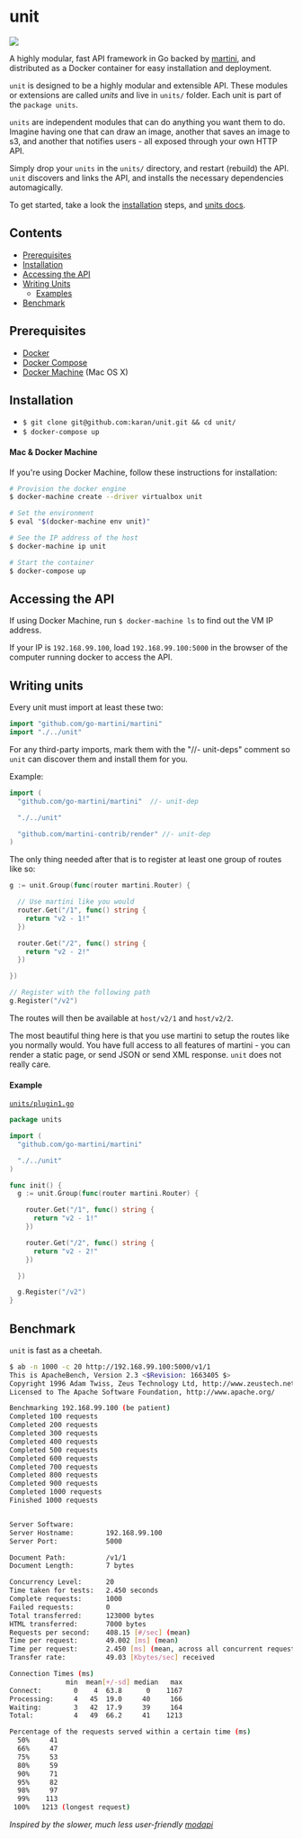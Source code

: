 # unit

![](https://raw.githubusercontent.com/karan/unit/master/_dna.jpg?token=ADHGIXpzysS9hkZ0sEW0XDuvDLHM8Tk3ks5WT3XPwA%3D%3D)

A highly modular, fast API framework in Go backed by [martini](https://github.com/go-martini/martini), and distributed as a Docker container for easy installation and deployment.

`unit` is designed to be a highly modular and extensible API. These modules or extensions are called *units* and live in `units/` folder. Each unit is part of the `package units`.

`units` are independent modules that can do anything you want them to do. Imagine having one that can draw an image, another that saves an image to s3, and another that notifies users - all exposed through your own HTTP API.

Simply drop your `units` in the `units/` directory, and restart (rebuild) the API. `unit` discovers and links the API, and installs the necessary dependencies automagically.

To get started, take a look the [installation](#installation) steps, and [units docs](#writing-units).

## Contents

- [Prerequisites](#prerequisites)
- [Installation](#installation)
- [Accessing the API](#accessing-the-api)
- [Writing Units](#writing-units)
  - [Examples](#examples)
- [Benchmark](#benchmark)

## Prerequisites

- [Docker](https://docs.docker.com/installation/)
- [Docker Compose](https://docs.docker.com/compose/install/)
- [Docker Machine](https://docs.docker.com/machine/install-machine/) (Mac OS X)

## Installation

- `$ git clone git@github.com:karan/unit.git && cd unit/`
- `$ docker-compose up`

#### Mac & Docker Machine

If you're using Docker Machine, follow these instructions for installation:

```bash
# Provision the docker engine
$ docker-machine create --driver virtualbox unit

# Set the environment
$ eval "$(docker-machine env unit)"

# See the IP address of the host
$ docker-machine ip unit

# Start the container
$ docker-compose up
```

## Accessing the API

If using Docker Machine, run `$ docker-machine ls` to find out the VM IP address.

If your IP is `192.168.99.100`, load `192.168.99.100:5000` in the browser of the computer running docker to access the API.

## Writing units

Every unit must import at least these two:

```go
import "github.com/go-martini/martini"
import "./../unit"
```

For any third-party imports, mark them with the "//- unit-deps" comment so `unit` can discover them and install them for you.

Example:

```go
import (
  "github.com/go-martini/martini"  //- unit-dep

  "./../unit"

  "github.com/martini-contrib/render" //- unit-dep
)
```

The only thing needed after that is to register at least one group of routes like so:

```go
g := unit.Group(func(router martini.Router) {

  // Use martini like you would
  router.Get("/1", func() string {
    return "v2 - 1!"
  })

  router.Get("/2", func() string {
    return "v2 - 2!"
  })

})

// Register with the following path
g.Register("/v2")
```

The routes will then be available at `host/v2/1` and `host/v2/2`.

The most beautiful thing here is that you use martini to setup the routes like you normally would. You have full access to all features of martini - you can render a static page, or send JSON or send XML response. `unit` does not really care.

#### Example

[`units/plugin1.go`](https://github.com/karan/unit/blob/master/units/plugin1.go)
```go
package units

import (
  "github.com/go-martini/martini"

  "./../unit"
)

func init() {
  g := unit.Group(func(router martini.Router) {

    router.Get("/1", func() string {
      return "v2 - 1!"
    })

    router.Get("/2", func() string {
      return "v2 - 2!"
    })

  })

  g.Register("/v2")
}

```

## Benchmark

`unit` is fast as a cheetah.

```bash
$ ab -n 1000 -c 20 http://192.168.99.100:5000/v1/1
This is ApacheBench, Version 2.3 <$Revision: 1663405 $>
Copyright 1996 Adam Twiss, Zeus Technology Ltd, http://www.zeustech.net/
Licensed to The Apache Software Foundation, http://www.apache.org/

Benchmarking 192.168.99.100 (be patient)
Completed 100 requests
Completed 200 requests
Completed 300 requests
Completed 400 requests
Completed 500 requests
Completed 600 requests
Completed 700 requests
Completed 800 requests
Completed 900 requests
Completed 1000 requests
Finished 1000 requests


Server Software:
Server Hostname:        192.168.99.100
Server Port:            5000

Document Path:          /v1/1
Document Length:        7 bytes

Concurrency Level:      20
Time taken for tests:   2.450 seconds
Complete requests:      1000
Failed requests:        0
Total transferred:      123000 bytes
HTML transferred:       7000 bytes
Requests per second:    408.15 [#/sec] (mean)
Time per request:       49.002 [ms] (mean)
Time per request:       2.450 [ms] (mean, across all concurrent requests)
Transfer rate:          49.03 [Kbytes/sec] received

Connection Times (ms)
              min  mean[+/-sd] median   max
Connect:        0    4  63.8      0    1167
Processing:     4   45  19.0     40     166
Waiting:        3   42  17.9     39     164
Total:          4   49  66.2     41    1213

Percentage of the requests served within a certain time (ms)
  50%     41
  66%     47
  75%     53
  80%     59
  90%     71
  95%     82
  98%     97
  99%    113
 100%   1213 (longest request)
```

*Inspired by the slower, much less user-friendly [modapi](https://github.com/csu/modapi)*
